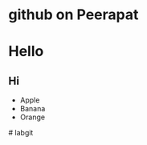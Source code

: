 # github on Peerapat
<h1> Hello </h1>
<h2> Hi </h2>
<ul>
  <li>Apple</li>
  <li>Banana</li>
  <li>Orange</li>
</ul># labgit
